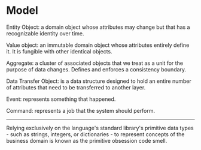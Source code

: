 # Model

Entity Object: a domain object whose attributes may change 
but that has a recognizable identity over time.

Value object: an immutable domain object whose attributes entirely define it.
It is fungible with other identical objects.

Aggregate: a cluster of associated objects that we treat as a unit 
for the purpose of data changes. Defines and enforces a consistency boundary.

Data Transfer Object: is a data structure designed to hold an entire number of attributes
that need to be transferred to another layer.

Event: represents something that happened.

Command: represents a job that the system should perform.

---

Relying exclusively on the language's standard library's 
primitive data types - such as strings, integers, 
or dictionaries - to represent concepts of the business domain 
is known as the primitive obsession code smell.
